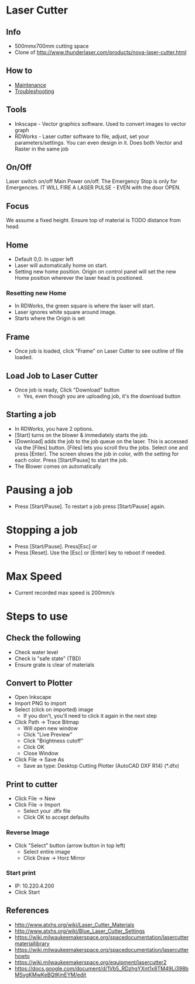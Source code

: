 # Laser Cutter

## Info

* 500mmx700mm cutting space
* Clone of http://www.thunderlaser.com/products/nova-laser-cutter.html

## How to

* [Maintenance](maintenance.md)
* [Troubleshooting](troubleshooting.md)

## Tools

* Inkscape - Vector graphics software.  Used to convert images to vector graph
* RDWorks - Laser cutter software to file, adjust, set your parameters/settings. You can even design in it.  Does both Vector and Raster in the same job

## On/Off

Laser switch on/off
Main Power on/off.
The Emergency Stop is only for Emergencies. IT WILL FIRE A LASER PULSE - EVEN with the door OPEN.

## Focus

We assume a fixed height.  Ensure top of material is TODO distance from head.

## Home

* Default 0,0. In upper left
* Laser will automatically home on start.
* Setting new home position.  Origin on control panel will set the new Home position wherever the laser head is positioned. 

### Resetting new Home

* In RDWorks, the green square is where the laser will start.
* Laser ignores white square around image.
* Starts where the Origin is set

## Frame

* Once job is loaded, click "Frame" on Laser Cutter to see outline of file loaded.

## Load Job to Laser Cutter

* Once job is ready, Click "Download" button
  * Yes, even though you are uploading job, it's the download button

## Starting a job

* In RDWorks, you have 2 options.
* [Start] turns on the blower & immediately starts the job. 
* [Download] adds the job to the job queue on the laser.  This is accessed via the [Files] button.  [Files] lets you scroll thru the jobs.  Select one and press [Enter]. The screen shows the job in color, with the setting for each color.  Press [Start/Pause] to start the job.
* The Blower comes on automatically

# Pausing a job

* Press [Start/Pause]. To restart a job press  [Start/Pause] again.

# Stopping a job

* Press [Start/Pause]. Press[Esc]
or 
* Press [Reset].  Use the [Esc] or [Enter] key to reboot if needed.

# Max Speed

* Current recorded max speed is 200mm/s

# Steps to use

## Check the following

* Check water level
* Check is "safe state" (TBD)
* Ensure grate is clear of materials

## Convert to Plotter

* Open Inkscape
* Import PNG to import
* Select (click on imported) image
  * If you don't, you'll need to click it again in the next step
* Click Path -> Trace Bitmap
  * Will open new window
  * Click "Live Preview"
  * Click "Brightness cutoff"
  * Click OK
  * Close Window
* Click File -> Save As
  * Save as type: Desktop Cutting Plotter (AutoCAD DXF R14) (*.dfx)
  
## Print to cutter

* Click File -> New
* Click File -> Import
  * Select your .dfx file
  * Click OK to accept defaults

### Reverse Image

* Click "Select" button (arrow button in top left)
  * Select entire image
  * Click Draw -> Horz Mirror
  
### Start print

* IP:  10.220.4.200
* Click Start

## References

* http://www.atxhs.org/wiki/Laser_Cutter_Materials
* http://www.atxhs.org/wiki/Blue_Laser_Cutter_Settings
* https://wiki.milwaukeemakerspace.org/spacedocumentation/lasercuttermateriallibrary
* https://wiki.milwaukeemakerspace.org/spacedocumentation/lasercutterhowto
* https://wiki.milwaukeemakerspace.org/equipment/lasercutter2
* https://docs.google.com/document/d/1Vb5_RDzhgYXnt1x8TM49Li398bMSygKMwKeBQtKmEYM/edit
